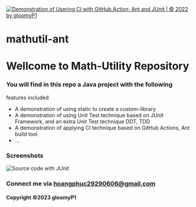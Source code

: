 [![Demonstration of Usering CI with GitHub Action, Ant and JUnit | © 2022 by gloomyP1](https://github.com/gloomyP1/mathutil-ant/actions/workflows/mathutil-ant-ci.yml/badge.svg)](https://github.com/gloomyP1/mathutil-ant/actions/workflows/mathutil-ant-ci.yml)

# mathutil-ant

# Wellcome to Math-Utility Repository


### You will find in this repo a Java project with the following
features included

* A demonstration of using static to create a custom-library
* A demonstration of using Unit Test technique based on JUnit Framework,
and an extra Unit Test technique DDT, TDD
* A demonstration of applying CI technique based on GitHub Actions, Ant
build tool
* ...

### Screenshots
![Source code with JUnit](https://github.com/gloomyP1/mathutil-ant/blob/main/screenshots/soure_code_with_junit.png)

### Connect me via hoangphuc29290606@gmail.com
#### Copyright &#169;2023 gloomyP1
